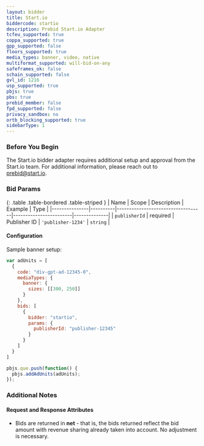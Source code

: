 ```yaml
---
layout: bidder
title: Start.io
biddercode: startio
description: Prebid Start.io Adapter
tcfeu_supported: true
coppa_supported: true
gpp_supported: false
floors_supported: true
media_types: banner, video, native
multiformat_supported: will-bid-on-any
safeframes_ok: false
schain_supported: false
gvl_id: 1216
usp_supported: true
pbjs: true
pbs: true
prebid_member: false
fpd_supported: false
privacy_sandbox: no
ortb_blocking_supported: true
sidebarType: 1
---
```


### Before You Begin

The Start.io bidder adapter requires additional setup and approval from the Start.io team. For additional information, please reach out to <prebid@start.io>.

### Bid Params

{: .table .table-bordered .table-striped }
| Name          | Scope    | Description                       | Example                | Type         |
|---------------|----------|-----------------------------------|------------------------|--------------|
| `publisherId` | required | Publisher ID                      | `'publisher-1234'`     | `string`     |

#### Configuration

Sample banner setup:

```js
var adUnits = [
  {
    code: "div-gpt-ad-12345-0",
    mediaTypes: {
      banner: {
        sizes: [[300, 250]]
      }
    },
    bids: [
      {
        bidder: "startio",
        params: {
          publisherId: "publisher-12345"
        }
      }
    ]
  }
]

pbjs.que.push(function() {
  pbjs.addAdUnits(adUnits);
});
```

### Additional Notes

#### Request and Response Attributes

- Bids are returned in **net** - that is, the bids returned reflect the bid amount with revenue sharing already taken into account. No adjustment is necessary.
